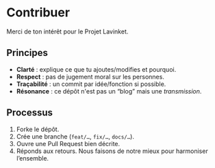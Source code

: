 # Contribuer

Merci de ton intérêt pour le Projet Lavinket.

## Principes

- **Clarté** : explique ce que tu ajoutes/modifies et pourquoi.
- **Respect** : pas de jugement moral sur les personnes.
- **Traçabilité** : un commit par idée/fonction si possible.
- **Résonance** : ce dépôt n'est pas un “blog” mais une *transmission*.

## Processus

1. Forke le dépôt.
2. Crée une branche (`feat/…`, `fix/…`, `docs/…`).
3. Ouvre une Pull Request bien décrite.
4. Réponds aux retours. Nous faisons de notre mieux pour harmoniser l’ensemble.
